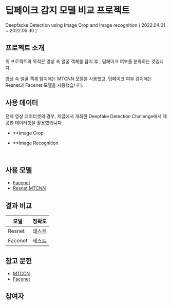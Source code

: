 # 딥페이크 감지 모델 비교 프로젝트
Deepfacke Detection using Image Crop and Image recognition
( 2022.04.01 ~ 2022.05.30 )

## 프로젝트 소개
위 프로젝트의 목적은  영상 속 얼굴 객체를 탐지 후 , 딥페이크 여부를 분류하는 것입니다. <br>

영상 속 얼굴 객체 탐지에는 MTCNN 모델을 사용했고, 딥페이크 여부 감지에는 Resnet과 Facenet 모델을 사용했습니다.<br>

## 사용 데이터
전체 영상 데이터셋의 경우, 캐글에서 개최한 Deepfake Detection Challenge에서 제공한 데이터셋을 활용했습니다. <br>

- **Image Crop

- **Image Recognition <br>
<br>


## 사용 모델

- [Facenet](https://drive.google.com/drive/folders/12aMYASGCKvDdkygSv1yQq8ns03AStDO) <br>
- [Resnet,MTCNN](https://github.com/timesler/facenet-pytorch/tree/master/models)


## 결과 비교

|모델|정확도|
|----|------|
|Resnet|테스트|
|Facenet|테스트|


## 참고 문헌

- [MTCCN](https://arxiv.org/abs/1604.02878) <br>
- [Facenet](https://jkisaaclee.kro.kr/keras/facenet/deep%20learning/computer%20vision/2019/10/01/how_to_develop_a_face_recognition_system_using_facenet_in_keras_ko/)

## 참여자



